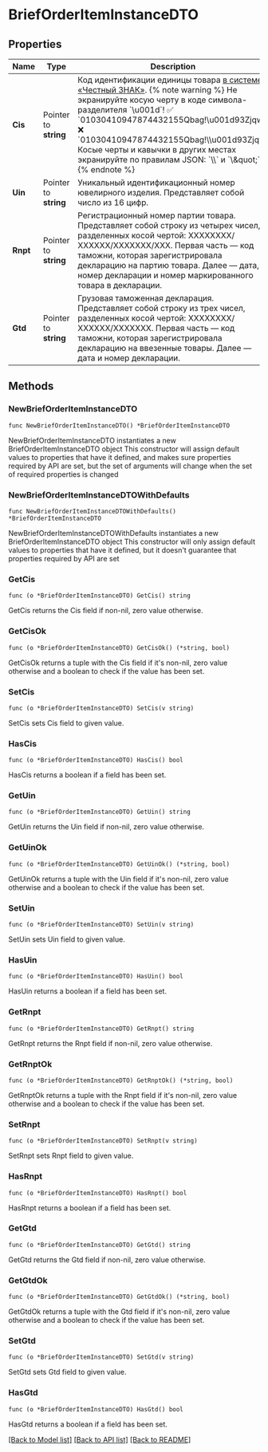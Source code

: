 # BriefOrderItemInstanceDTO

## Properties

Name | Type | Description | Notes
------------ | ------------- | ------------- | -------------
**Cis** | Pointer to **string** | Код идентификации единицы товара [в системе «Честный ЗНАК»](https://честныйзнак.рф/).  {% note warning %}  Не экранируйте косую черту в коде символа-разделителя &#x60;\\u001d&#x60;!  ✅ &#x60;01030410947874432155Qbag!\\u001d93Zjqw&#x60;  ❌ &#x60;01030410947874432155Qbag!\\\\u001d93Zjqw&#x60;  Косые черты и кавычки в других местах экранируйте по правилам JSON: &#x60;\\\\&#x60; и &#x60;\\\&quot;&#x60;  {% endnote %}  | [optional] 
**Uin** | Pointer to **string** | Уникальный идентификационный номер ювелирного изделия.  Представляет собой число из 16 цифр.  | [optional] 
**Rnpt** | Pointer to **string** | Регистрационный номер партии товара.  Представляет собой строку из четырех чисел, разделенных косой чертой: ХХХХХХХХ/ХХХХХХ/ХХХХХХХ/ХХХ.  Первая часть — код таможни, которая зарегистрировала декларацию на партию товара. Далее — дата, номер декларации и номер маркированного товара в декларации.  | [optional] 
**Gtd** | Pointer to **string** | Грузовая таможенная декларация.  Представляет собой строку из трех чисел, разделенных косой чертой: ХХХХХХХХ/ХХХХХХ/ХХХХХХХ.  Первая часть — код таможни, которая зарегистрировала декларацию на ввезенные товары. Далее — дата и номер декларации.  | [optional] 

## Methods

### NewBriefOrderItemInstanceDTO

`func NewBriefOrderItemInstanceDTO() *BriefOrderItemInstanceDTO`

NewBriefOrderItemInstanceDTO instantiates a new BriefOrderItemInstanceDTO object
This constructor will assign default values to properties that have it defined,
and makes sure properties required by API are set, but the set of arguments
will change when the set of required properties is changed

### NewBriefOrderItemInstanceDTOWithDefaults

`func NewBriefOrderItemInstanceDTOWithDefaults() *BriefOrderItemInstanceDTO`

NewBriefOrderItemInstanceDTOWithDefaults instantiates a new BriefOrderItemInstanceDTO object
This constructor will only assign default values to properties that have it defined,
but it doesn't guarantee that properties required by API are set

### GetCis

`func (o *BriefOrderItemInstanceDTO) GetCis() string`

GetCis returns the Cis field if non-nil, zero value otherwise.

### GetCisOk

`func (o *BriefOrderItemInstanceDTO) GetCisOk() (*string, bool)`

GetCisOk returns a tuple with the Cis field if it's non-nil, zero value otherwise
and a boolean to check if the value has been set.

### SetCis

`func (o *BriefOrderItemInstanceDTO) SetCis(v string)`

SetCis sets Cis field to given value.

### HasCis

`func (o *BriefOrderItemInstanceDTO) HasCis() bool`

HasCis returns a boolean if a field has been set.

### GetUin

`func (o *BriefOrderItemInstanceDTO) GetUin() string`

GetUin returns the Uin field if non-nil, zero value otherwise.

### GetUinOk

`func (o *BriefOrderItemInstanceDTO) GetUinOk() (*string, bool)`

GetUinOk returns a tuple with the Uin field if it's non-nil, zero value otherwise
and a boolean to check if the value has been set.

### SetUin

`func (o *BriefOrderItemInstanceDTO) SetUin(v string)`

SetUin sets Uin field to given value.

### HasUin

`func (o *BriefOrderItemInstanceDTO) HasUin() bool`

HasUin returns a boolean if a field has been set.

### GetRnpt

`func (o *BriefOrderItemInstanceDTO) GetRnpt() string`

GetRnpt returns the Rnpt field if non-nil, zero value otherwise.

### GetRnptOk

`func (o *BriefOrderItemInstanceDTO) GetRnptOk() (*string, bool)`

GetRnptOk returns a tuple with the Rnpt field if it's non-nil, zero value otherwise
and a boolean to check if the value has been set.

### SetRnpt

`func (o *BriefOrderItemInstanceDTO) SetRnpt(v string)`

SetRnpt sets Rnpt field to given value.

### HasRnpt

`func (o *BriefOrderItemInstanceDTO) HasRnpt() bool`

HasRnpt returns a boolean if a field has been set.

### GetGtd

`func (o *BriefOrderItemInstanceDTO) GetGtd() string`

GetGtd returns the Gtd field if non-nil, zero value otherwise.

### GetGtdOk

`func (o *BriefOrderItemInstanceDTO) GetGtdOk() (*string, bool)`

GetGtdOk returns a tuple with the Gtd field if it's non-nil, zero value otherwise
and a boolean to check if the value has been set.

### SetGtd

`func (o *BriefOrderItemInstanceDTO) SetGtd(v string)`

SetGtd sets Gtd field to given value.

### HasGtd

`func (o *BriefOrderItemInstanceDTO) HasGtd() bool`

HasGtd returns a boolean if a field has been set.


[[Back to Model list]](../README.md#documentation-for-models) [[Back to API list]](../README.md#documentation-for-api-endpoints) [[Back to README]](../README.md)


